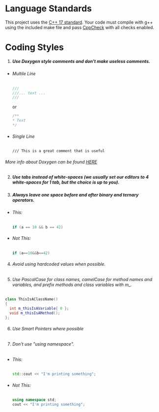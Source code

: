 # Language Standards
This project uses the [C++ 17 standard](https://en.cppreference.com/w/cpp/17). Your code must compile with g++ using the included make file and pass [CppCheck](https://github.com/danmar/cppcheck) with all checks enabled. 

# Coding Styles
1. ##### Use Doxygen style comments and don't make useless comments. 
  * ###### Multile Line
    ```cpp
    ///
    ///... text ...
    ///
     ```
     or
     ``` cpp
     /**
     * Text
     */
     ```
   * ###### Single Line
     ```
     /// This is a great comment that is useful
     ```
###### More info about Doxygen can be found [HERE](https://doxygen.nl/manual/docblocks.html)

2. ##### Use tabs instead of white-spaces (we usually set our editors to 4 white-spaces for 1 tab, but the choice is up to you).
3. ##### Always leave one space before and after binary and ternary operators.

  * ###### This:
    ```cpp
    if (a == 10 && b == 42)
    ```

  * ###### Not This:
    ```cpp
    if (a==10&&b==42)
    ```
4. ###### Avoid using hardcoded values when possible. 
5. ###### Use PascalCase for class names, camelCase for method names and variables, and prefix methods and class variables with m_.
  ```cpp
  class ThisIsAClassName()
  {
    int m_thisIsAVariable{ 0 };
    void m_thisIsAMethod();
  };
  ```
6. ###### Use Smart Pointers where possible
7. ###### Don't use "using namespace". 
  * ###### This:
    ``` cpp
    std::cout << "I'm printing something"; 
    ```
  * ###### Not This:
    ``` cpp
    using namespace std;
    cout << "I'm printing something"; 
    ```
